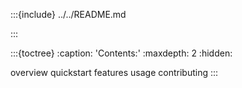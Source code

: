 :::{include} ../../README.md

:::

:::{toctree}
:caption: 'Contents:'
:maxdepth: 2
:hidden:

overview
quickstart
features
usage
contributing
:::
